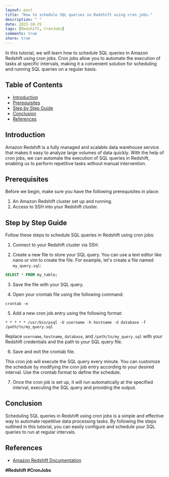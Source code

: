 ```yaml
---
layout: post
title: "How to schedule SQL queries in Redshift using cron jobs."
description: " "
date: 2023-10-25
tags: [Redshift, CronJobs]
comments: true
share: true
---
```


In this tutorial, we will learn how to schedule SQL queries in Amazon Redshift using cron jobs. Cron jobs allow you to automate the execution of tasks at specific intervals, making it a convenient solution for scheduling and running SQL queries on a regular basis. 

## Table of Contents
- [Introduction](#introduction)
- [Prerequisites](#prerequisites)
- [Step by Step Guide](#step-by-step-guide)
- [Conclusion](#conclusion)
- [References](#references)

## Introduction

Amazon Redshift is a fully managed and scalable data warehouse service that makes it easy to analyze large volumes of data quickly. With the help of cron jobs, we can automate the execution of SQL queries in Redshift, enabling us to perform repetitive tasks without manual intervention.

## Prerequisites

Before we begin, make sure you have the following prerequisites in place:

1. An Amazon Redshift cluster set up and running.
2. Access to SSH into your Redshift cluster.

## Step by Step Guide

Follow these steps to schedule SQL queries in Redshift using cron jobs:

1. Connect to your Redshift cluster via SSH.

2. Create a new file to store your SQL query. You can use a text editor like nano or vim to create the file. For example, let's create a file named `my_query.sql`:

```sql
SELECT * FROM my_table;
```

3. Save the file with your SQL query.

4. Open your crontab file using the following command:

```shell
crontab -e
```

5. Add a new cron job entry using the following format:

```shell
* * * * * /usr/bin/psql -U username -h hostname -d database -f /path/to/my_query.sql
```

Replace `username`, `hostname`, `database`, and `/path/to/my_query.sql` with your Redshift credentials and the path to your SQL query file.

6. Save and exit the crontab file.

This cron job will execute the SQL query every minute. You can customize the schedule by modifying the cron job entry according to your desired interval. Use the crontab format to define the schedule.

7. Once the cron job is set up, it will run automatically at the specified interval, executing the SQL query and providing the output.

## Conclusion

Scheduling SQL queries in Redshift using cron jobs is a simple and effective way to automate repetitive data processing tasks. By following the steps outlined in this tutorial, you can easily configure and schedule your SQL queries to run at regular intervals.

## References

- [Amazon Redshift Documentation](https://docs.aws.amazon.com/redshift/index.html)

**#Redshift #CronJobs**